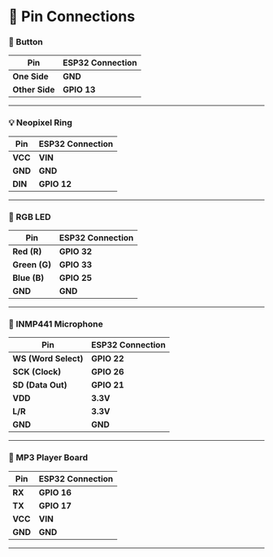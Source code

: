# 🔌 Pin Connections

### 🔘 Button  
| Pin        | ESP32 Connection |
|------------|-----------------|
| **One Side**  | **GND**       |
| **Other Side** | **GPIO 13**    |

---

### 💡 Neopixel Ring  
| Pin   | ESP32 Connection |
|-------|-----------------|
| **VCC**  | **VIN**      |
| **GND**  | **GND**       |
| **DIN**  | **GPIO 12**    |

---

### 🔴 RGB LED  
| Pin    | ESP32 Connection |
|--------|-----------------|
| **Red (R)**  | **GPIO 32**  |
| **Green (G)**  | **GPIO 33**  |
| **Blue (B)**  | **GPIO 25**  |
| **GND**  | **GND**       |

---

### 🎤 INMP441 Microphone  
| Pin    | ESP32 Connection |
|--------|-----------------|
| **WS (Word Select)**  | **GPIO 22**  |
| **SCK (Clock)**  | **GPIO 26**  |
| **SD (Data Out)**  | **GPIO 21**  |
| **VDD**  | **3.3V**      |
| **L/R**  | **3.3V**       |
| **GND**  | **GND**       |

---

### 🎵 MP3 Player Board  
| Pin   | ESP32 Connection |
|-------|-----------------|
| **RX**  | **GPIO 16**  |
| **TX**  | **GPIO 17**  |
| **VCC**  | **VIN**      |
| **GND**  | **GND**       |


---

